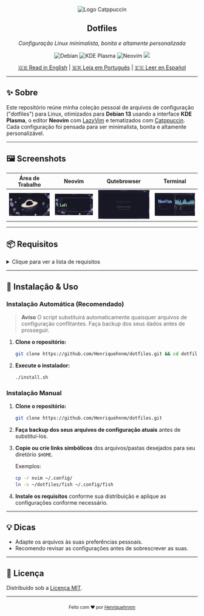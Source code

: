 <p align="center">
  <img src="https://raw.githubusercontent.com/catppuccin/catppuccin/main/assets/logos/exports/1544x1544_circle.png" width="100" alt="Logo Catppuccin"/>
  <h2 align="center">Dotfiles</h2>
  <p align="center"><em>Configuração Linux minimalista, bonita e altamente personalizada</em></p>
</p>

<p align="center">
  <img alt="Debian" src="https://img.shields.io/badge/Debian-13-313244?style=for-the-badge&logo=debian&logoColor=f38ba8&labelColor=1e1e2e"/>
  <img alt="KDE Plasma" src="https://img.shields.io/badge/KDE-Plasma-313244?style=for-the-badge&logo=kde&logoColor=89b4fa&labelColor=1e1e2e"/>
  <img alt="Neovim" src="https://img.shields.io/badge/Neovim-313244?style=for-the-badge&logo=neovim&logoColor=a6e3a1&labelColor=1e1e2e"/>
  <a href="https://catppuccin.com/">
    <img src="https://img.shields.io/badge/theme-catppuccin-313244?style=for-the-badge&logo=catppuccin&logoColor=f5e0dc&labelColor=1e1e2e"/>
  </a>
</p>

<p align="center">
  <a href="README.md">🇬🇧 Read in English</a> | 
  <a href="README.pt_BR.md">🇧🇷 Leia em Português</a> |
  <a href="README.es.md">🇪🇸 Leer en Español</a>
</p>

---

## ✨ Sobre

Este repositório reúne minha coleção pessoal de arquivos de configuração ("dotfiles") para Linux, otimizados para **Debian 13** usando a interface **KDE Plasma**, o editor **Neovim** com [LazyVim](https://www.lazyvim.org/) e tematizados com [Catppuccin](https://catppuccin.com/). Cada configuração foi pensada para ser minimalista, bonita e altamente personalizável.

---

## 🖼️ Screenshots

| Área de Trabalho | Neovim | Qutebrowser | Terminal |
|:---:|:---:|:---:|:---:|
| ![Desktop](public/desktop.png?1) | ![Neovim](public/nvim.png?1) | ![qute](public/qute.png?1) | ![Terminal](public/terminal.png?1) |

---

## 📦 Requisitos

<details>
  <summary>Clique para ver a lista de requisitos</summary>

- [Debian Linux](https://www.debian.org/) (recomendado)
- [KDE Plasma](https://kde.org/plasma-desktop/)
- [Fish Shell](https://fishshell.com/)
- [Neovim](https://neovim.io/) **com [LazyVim](https://www.lazyvim.org/)**
- [Starship](https://starship.rs/)
- [Bat](https://github.com/sharkdp/bat)
- [Cava](https://github.com/karlstav/cava)
- [lsd](https://github.com/lsd-rs/lsd)
- [Superfile](https://superfile.netlify.app/)
- [Waybar](https://github.com/Alexays/Waybar)
- [Qutebrowser](https://qutebrowser.org)
- [wlogout](https://github.com/ArtsyMacaw/wlogout)
- [Lazygit](https://github.com/jesseduffield/lazygit)
- [Konsole](https://konsole.kde.org/)
- [Krohnkite](https://github.com/esjeon/krohnkite) (tiling para KDE)
- [Tema Catppuccin](https://catppuccin.com/) (aplicado em todos aplicativos compatíveis)
- Fontes personalizadas (veja a pasta [`fonts`](./fonts))

</details>

---

## 🚀 Instalação & Uso

### Instalação Automática (Recomendado)
> **Aviso**
> O script substituirá automaticamente quaisquer arquivos de configuração conflitantes. Faça backup dos seus dados antes de prosseguir.
1. **Clone o repositório:**
   ```sh
   git clone https://github.com/Henriquehnnm/dotfiles.git && cd dotfiles
   ```
2. **Execute o instalador:**
   ```sh
   ./install.sh
   ```
### Instalação Manual
1. **Clone o repositório:**
   ```sh
   git clone https://github.com/Henriquehnnm/dotfiles.git
   ```
2. **Faça backup dos seus arquivos de configuração atuais** antes de substituí-los.
3. **Copie ou crie links simbólicos** dos arquivos/pastas desejados para seu diretório `$HOME`.

   Exemplos:
   ```sh
   cp -r nvim ~/.config/
   ln -s ~/dotfiles/fish ~/.config/fish
   ```

4. **Instale os requisitos** conforme sua distribuição e aplique as configurações conforme necessário.

---

## 💡 Dicas

- Adapte os arquivos às suas preferências pessoais.
- Recomendo revisar as configurações antes de sobrescrever as suas.

---

## 📝 Licença

Distribuído sob a [Licença MIT](./LICENSE).

---

<p align="center">
  <sub>Feito com ❤️ por <a href="https://github.com/Henriquehnnm">Henriquehnnm</a></sub>
</p>
